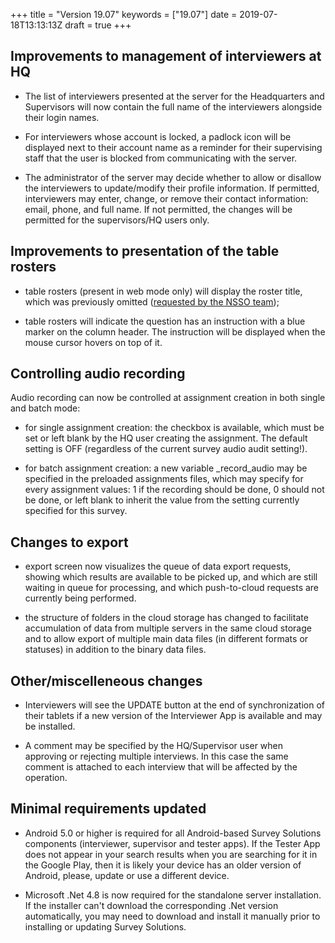 ﻿+++
title = "Version 19.07"
keywords = ["19.07"]
date = 2019-07-18T13:13:13Z
draft = true
+++


## Improvements to management of interviewers at HQ

- The list of interviewers presented at the server for the Headquarters and 
Supervisors will now contain the full name of the interviewers alongside 
their login names.

- For interviewers whose account is locked, a padlock icon will be displayed
next to their account name as a reminder for their supervising staff that 
the user is blocked from communicating with the server.

- The administrator of the server may decide whether to allow or disallow 
the interviewers to update/modify their profile information. If permitted, 
interviewers may enter, change, or remove their contact information:
email, phone, and full name. If not permitted, the changes will be permitted
for the supervisors/HQ users only.

## Improvements to presentation of the table rosters

- table rosters (present in web mode only) will display the roster title, 
which was previously omitted ([requested by the NSSO team](https://forum.mysurvey.solutions/t/roster-name-is-not-appearing-while-testing-the-questionnaire/1707));

- table rosters will indicate the question has an instruction with a blue
marker on the column header. The instruction will be displayed when the 
mouse cursor hovers on top of it.

## Controlling audio recording

Audio recording can now be controlled at assignment creation in both
single and batch mode:

- for single assignment creation: the checkbox is available, which must
be set or left blank by the HQ user creating the assignment. The default
setting is OFF (regardless of the current survey audio audit setting!).

- for batch assignment creation: a new variable _record_audio may be 
specified in the preloaded assignments files, which may specify for every
assignment values: 1 if the recording should be done, 0 should not be 
done, or left blank to inherit the value from the setting currently
specified for this survey.

## Changes to export

- export screen now visualizes the queue of data export requests, showing 
which results are available to be picked up, and which are still waiting
in queue for processing, and which push-to-cloud requests are currently
being performed.

- the structure of folders in the cloud storage has changed to facilitate
accumulation of data from multiple servers in the same cloud storage and 
to allow export of multiple main data files (in different formats or statuses) 
in addition to the binary data files.

## Other/miscelleneous changes

- Interviewers will see the UPDATE button at the end of synchronization of
their tablets if a new version of the Interviewer App is available and may
be installed.

- A comment may be specified by the HQ/Supervisor user when approving or
rejecting multiple interviews. In this case the same comment is attached
to each interview that will be affected by the operation.


## Minimal requirements updated

- Android 5.0 or higher is required for all Android-based Survey Solutions
components (interviewer, supervisor and tester apps). If the Tester App
does not appear in your search results when you are searching for it in the
Google Play, then it is likely your device has an older version of Android,
please, update or use a different device.

- Microsoft .Net 4.8 is now required for the standalone server installation.
If the installer can't download the corresponding .Net version automatically,
you may need to download and install it manually prior to installing or
updating Survey Solutions.
